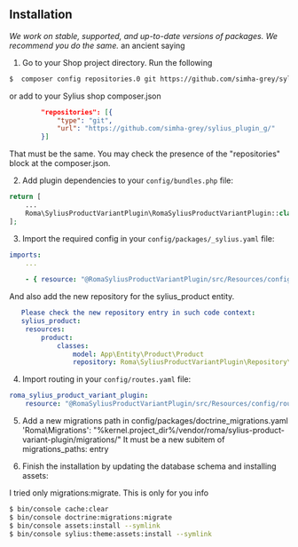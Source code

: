 ## Installation


 *We work on stable, supported, and up-to-date versions of packages. We recommend you do the same.*
 an ancient saying
 
1. Go to your Shop project directory. Run the following
```bash
$  composer config repositories.0 git https://github.com/simha-grey/sylius_plugin_g/
```
   or add to your Sylius shop composer.json
```json
        "repositories": [{
            "type": "git",
            "url": "https://github.com/simha-grey/sylius_plugin_g/"
        }]
```
   That must be the same. You may check the presence of the "repositories" block at the composer.json.

2. Add plugin dependencies to your `config/bundles.php` file:

```php
return [
    ...
    Roma\SyliusProductVariantPlugin\RomaSyliusProductVariantPlugin::class => ['all' => true],,
];
```

3. Import the required config in your `config/packages/_sylius.yaml` file:
```yaml
imports:
    ...
    
    - { resource: "@RomaSyliusProductVariantPlugin/src/Resources/config/config.yml" }
```
   And also add the new repository for the sylius_product entity.
```yaml
   Please check the new repository entry in such code context:
   sylius_product:
    resources:
        product:
            classes:
                model: App\Entity\Product\Product
                repository: Roma\SyliusProductVariantPlugin\Repository\ProductWithStockRepository
```

4. Import routing in your `config/routes.yaml` file:

```yaml
roma_sylius_product_variant_plugin:
    resource: "@RomaSyliusProductVariantPlugin/src/Resources/config/routing.yml"
```

5. Add a new migrations path in config/packages/doctrine_migrations.yaml 
    'Roma\Migrations': "%kernel.project_dir%/vendor/roma/sylius-product-variant-plugin/migrations/"
   It must be a new subitem of migrations_paths: entry
   
5. Finish the installation by updating the database schema and installing assets:

I tried only migrations:migrate. This is only for you info
```bash
$ bin/console cache:clear   
$ bin/console doctrine:migrations:migrate  
$ bin/console assets:install --symlink    
$ bin/console sylius:theme:assets:install --symlink 
```

